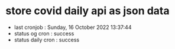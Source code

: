 # store covid daily api as json data

- last cronjob : Sunday, 16 October 2022 13:37:44
- status og cron : success
- status daily cron : success
      
      